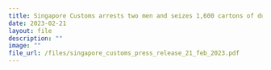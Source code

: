 ```yaml
---
title: Singapore Customs arrests two men and seizes 1,600 cartons of duty-unpaid cigarettes
date: 2023-02-21
layout: file
description: ""
image: ""
file_url: /files/singapore_customs_press_release_21_feb_2023.pdf
---
```

